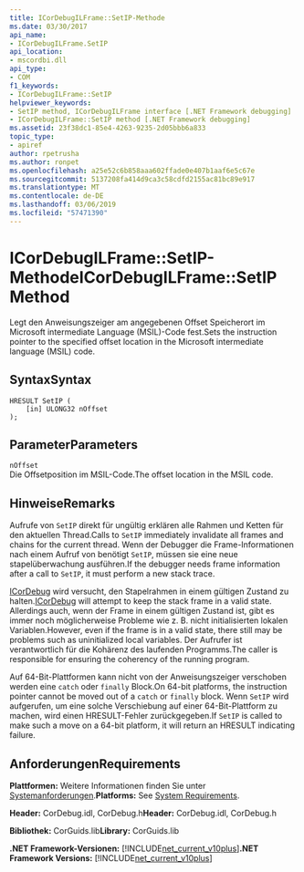 ```yaml
---
title: ICorDebugILFrame::SetIP-Methode
ms.date: 03/30/2017
api_name:
- ICorDebugILFrame.SetIP
api_location:
- mscordbi.dll
api_type:
- COM
f1_keywords:
- ICorDebugILFrame::SetIP
helpviewer_keywords:
- SetIP method, ICorDebugILFrame interface [.NET Framework debugging]
- ICorDebugILFrame::SetIP method [.NET Framework debugging]
ms.assetid: 23f38dc1-85e4-4263-9235-2d05bbb6a833
topic_type:
- apiref
author: rpetrusha
ms.author: ronpet
ms.openlocfilehash: a25e52c6b858aaa602ffade0e407b1aaf6e5c67e
ms.sourcegitcommit: 5137208fa414d9ca3c58cdfd2155ac81bc89e917
ms.translationtype: MT
ms.contentlocale: de-DE
ms.lasthandoff: 03/06/2019
ms.locfileid: "57471390"
---
```

# <a name="icordebugilframesetip-method"></a><span data-ttu-id="a1c76-102">ICorDebugILFrame::SetIP-Methode</span><span class="sxs-lookup"><span data-stu-id="a1c76-102">ICorDebugILFrame::SetIP Method</span></span>
<span data-ttu-id="a1c76-103">Legt den Anweisungszeiger am angegebenen Offset Speicherort im Microsoft intermediate Language (MSIL)-Code fest.</span><span class="sxs-lookup"><span data-stu-id="a1c76-103">Sets the instruction pointer to the specified offset location in the Microsoft intermediate language (MSIL) code.</span></span>  
  
## <a name="syntax"></a><span data-ttu-id="a1c76-104">Syntax</span><span class="sxs-lookup"><span data-stu-id="a1c76-104">Syntax</span></span>  
  
```  
HRESULT SetIP (  
    [in] ULONG32 nOffset  
);  
```  
  
## <a name="parameters"></a><span data-ttu-id="a1c76-105">Parameter</span><span class="sxs-lookup"><span data-stu-id="a1c76-105">Parameters</span></span>  
 `nOffset`  
 <span data-ttu-id="a1c76-106">Die Offsetposition im MSIL-Code.</span><span class="sxs-lookup"><span data-stu-id="a1c76-106">The offset location in the MSIL code.</span></span>  
  
## <a name="remarks"></a><span data-ttu-id="a1c76-107">Hinweise</span><span class="sxs-lookup"><span data-stu-id="a1c76-107">Remarks</span></span>  
 <span data-ttu-id="a1c76-108">Aufrufe von `SetIP` direkt für ungültig erklären alle Rahmen und Ketten für den aktuellen Thread.</span><span class="sxs-lookup"><span data-stu-id="a1c76-108">Calls to `SetIP` immediately invalidate all frames and chains for the current thread.</span></span> <span data-ttu-id="a1c76-109">Wenn der Debugger die Frame-Informationen nach einem Aufruf von benötigt `SetIP`, müssen sie eine neue stapelüberwachung ausführen.</span><span class="sxs-lookup"><span data-stu-id="a1c76-109">If the debugger needs frame information after a call to `SetIP`, it must perform a new stack trace.</span></span>  
  
 <span data-ttu-id="a1c76-110">[ICorDebug](../../../../docs/framework/unmanaged-api/debugging/icordebug-interface.md) wird versucht, den Stapelrahmen in einem gültigen Zustand zu halten.</span><span class="sxs-lookup"><span data-stu-id="a1c76-110">[ICorDebug](../../../../docs/framework/unmanaged-api/debugging/icordebug-interface.md) will attempt to keep the stack frame in a valid state.</span></span> <span data-ttu-id="a1c76-111">Allerdings auch, wenn der Frame in einem gültigen Zustand ist, gibt es immer noch möglicherweise Probleme wie z. B. nicht initialisierten lokalen Variablen.</span><span class="sxs-lookup"><span data-stu-id="a1c76-111">However, even if the frame is in a valid state, there still may be problems such as uninitialized local variables.</span></span> <span data-ttu-id="a1c76-112">Der Aufrufer ist verantwortlich für die Kohärenz des laufenden Programms.</span><span class="sxs-lookup"><span data-stu-id="a1c76-112">The caller is responsible for ensuring the coherency of the running program.</span></span>  
  
 <span data-ttu-id="a1c76-113">Auf 64-Bit-Plattformen kann nicht von der Anweisungszeiger verschoben werden eine `catch` oder `finally` Block.</span><span class="sxs-lookup"><span data-stu-id="a1c76-113">On 64-bit platforms, the instruction pointer cannot be moved out of a `catch` or `finally` block.</span></span> <span data-ttu-id="a1c76-114">Wenn `SetIP` wird aufgerufen, um eine solche Verschiebung auf einer 64-Bit-Plattform zu machen, wird einen HRESULT-Fehler zurückgegeben.</span><span class="sxs-lookup"><span data-stu-id="a1c76-114">If `SetIP` is called to make such a move on a 64-bit platform, it will return an HRESULT indicating failure.</span></span>  
  
## <a name="requirements"></a><span data-ttu-id="a1c76-115">Anforderungen</span><span class="sxs-lookup"><span data-stu-id="a1c76-115">Requirements</span></span>  
 <span data-ttu-id="a1c76-116">**Plattformen:** Weitere Informationen finden Sie unter [Systemanforderungen](../../../../docs/framework/get-started/system-requirements.md).</span><span class="sxs-lookup"><span data-stu-id="a1c76-116">**Platforms:** See [System Requirements](../../../../docs/framework/get-started/system-requirements.md).</span></span>  
  
 <span data-ttu-id="a1c76-117">**Header:** CorDebug.idl, CorDebug.h</span><span class="sxs-lookup"><span data-stu-id="a1c76-117">**Header:** CorDebug.idl, CorDebug.h</span></span>  
  
 <span data-ttu-id="a1c76-118">**Bibliothek:** CorGuids.lib</span><span class="sxs-lookup"><span data-stu-id="a1c76-118">**Library:** CorGuids.lib</span></span>  
  
 <span data-ttu-id="a1c76-119">**.NET Framework-Versionen:** [!INCLUDE[net_current_v10plus](../../../../includes/net-current-v10plus-md.md)]</span><span class="sxs-lookup"><span data-stu-id="a1c76-119">**.NET Framework Versions:** [!INCLUDE[net_current_v10plus](../../../../includes/net-current-v10plus-md.md)]</span></span>
